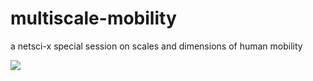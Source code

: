 # multiscale-mobility
a netsci-x special session on scales and dimensions of human mobility

![](https://github.com/asrenninger/multiscale-mobility/blob/657305b7da0b765495c0607b8a8f2d82229a309b/images/mobility.gif)
